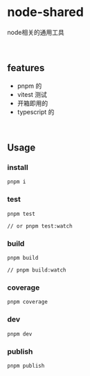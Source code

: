 # node-shared

node相关的通用工具

<br />

## features

- pnpm 的
- vitest 测试
- 开箱即用的
- typescript 的

<br />

## Usage

### install

```shell
pnpm i
```

### test

```shell
pnpm test

// or pnpm test:watch
```

### build

```shell
pnpm build

// pnpm build:watch
```

### coverage

```shell
pnpm coverage
```

### dev

```shell
pnpm dev
```

### publish

```shell
pnpm publish
```